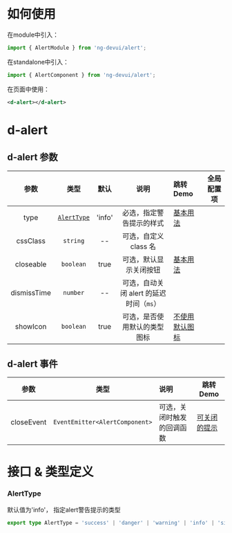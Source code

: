 # 如何使用

在module中引入：

```ts
import { AlertModule } from 'ng-devui/alert';
```

在standalone中引入：

```ts
import { AlertComponent } from 'ng-devui/alert';
```

在页面中使用：

```xml
<d-alert></d-alert>
```
# d-alert
## d-alert 参数

|    参数     |                   类型                   |  默认  | 说明                                      | 跳转 Demo                                  |全局配置项| 
| :----------------: | :---------: | :--------------------------------------: | :----: | :---------------------------------------- | ------------------------------------------ |
|    type     |               [`AlertType`](#alerttype)    | 'info' |       必选，指定警告提示的样式        | [基本用法](demo#basic-usage) |
|  cssClass   |                 `string`                 |   --   | 可选，自定义 class 名                     |
|  closeable  |                `boolean`                 |  true  | 可选，默认显示关闭按钮                    | [基本用法](demo#tips-to-close) |
| dismissTime |                 `number`                 |   --   | 可选，自动关闭 alert 的延迟时间（`ms`） |
|  showIcon   |                `boolean`                 |  true  | 可选，是否使用默认的类型图标              | [不使用默认图标](demo#without-icon) |

## d-alert 事件

|    参数    |        类型         | 说明                       | 跳转 Demo                                    |
| :--------: | :-----------------: | :------------------------- | -------------------------------------------- |
| closeEvent | `EventEmitter<AlertComponent>` | 可选，关闭时触发的回调函数 | [可关闭的提示](demo#tips-to-close) |

# 接口 & 类型定义
### AlertType

默认值为'info'， 指定alert警告提示的类型

```ts
export type AlertType = 'success' | 'danger' | 'warning' | 'info' | 'simple';
```
